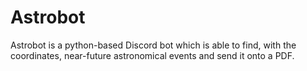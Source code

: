 # Astrobot
Astrobot is a  python-based Discord bot which is able to find, with the coordinates, near-future astronomical events  and send it onto a PDF.
